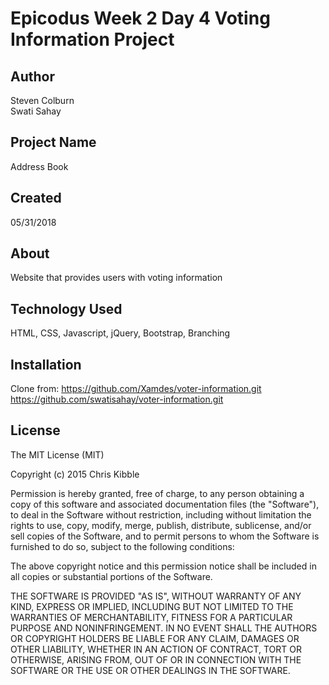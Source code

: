 # Epicodus Week 2 Day 4 Voting Information Project

## Author

Steven Colburn  
Swati Sahay

## Project Name

Address Book

## Created

05/31/2018

## About

Website that provides users with voting information

## Technology Used

HTML, CSS, Javascript, jQuery, Bootstrap, Branching

## Installation

Clone from:
https://github.com/Xamdes/voter-information.git
https://github.com/swatisahay/voter-information.git

## License

The MIT License (MIT)

Copyright (c) 2015 Chris Kibble

Permission is hereby granted, free of charge, to any person obtaining a copy of this software and associated documentation files (the "Software"), to deal in the Software without restriction, including without limitation the rights to use, copy, modify, merge, publish, distribute, sublicense, and/or sell copies of the Software, and to permit persons to whom the Software is furnished to do so, subject to the following conditions:

The above copyright notice and this permission notice shall be included in all copies or substantial portions of the Software.

THE SOFTWARE IS PROVIDED "AS IS", WITHOUT WARRANTY OF ANY KIND, EXPRESS OR IMPLIED, INCLUDING BUT NOT LIMITED TO THE WARRANTIES OF MERCHANTABILITY, FITNESS FOR A PARTICULAR PURPOSE AND NONINFRINGEMENT. IN NO EVENT SHALL THE AUTHORS OR COPYRIGHT HOLDERS BE LIABLE FOR ANY CLAIM, DAMAGES OR OTHER LIABILITY, WHETHER IN AN ACTION OF CONTRACT, TORT OR OTHERWISE, ARISING FROM, OUT OF OR IN CONNECTION WITH THE SOFTWARE OR THE USE OR OTHER DEALINGS IN THE SOFTWARE.
